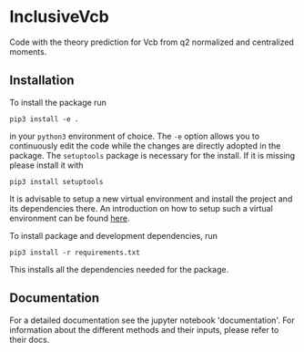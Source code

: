 # InclusiveVcb
Code with the theory prediction for Vcb from q2 normalized and centralized moments.

## Installation
To install the package run
```
pip3 install -e .
```
in your `python3` environment of choice. The `-e` option allows you to continuously edit the code while the changes are directly adopted in the package. The `setuptools` package is necessary for the install. If it is missing please install it with
```
pip3 install setuptools
```
It is advisable to setup a new virtual environment and install the project and its dependencies there. An introduction on how to setup such a virtual environment can be found [here](https://realpython.com/python-virtual-environments-a-primer/).

To install package and development dependencies, run
```
pip3 install -r requirements.txt
```
This installs all the dependencies needed for the package.

## Documentation
For a detailed documentation see the jupyter notebook 'documentation'. For information about the different methods and their inputs, please refer to their docs. 
